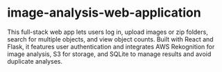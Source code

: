 # image-analysis-web-application
This full-stack web app lets users log in, upload images or zip folders, search for multiple objects, and view object counts. Built with React and Flask, it features user authentication and integrates AWS Rekognition for image analysis, S3 for storage, and SQLite to manage results and avoid duplicate analyses. 
